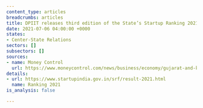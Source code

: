 ```yaml
---
content_type: articles
breadcrumbs: articles
title: DPIIT releases third edition of the State’s Startup Ranking 2021
date: 2021-07-06 04:00:00 +0000
states:
- Center-State Relations
sectors: []
subsectors: []
sources:
- name: Money Control
  url: https://www.moneycontrol.com/news/business/economy/gujarat-and-karnataka-best-in-developing-startup-ecosystem-centres-rankings-show-8776451.html
details:
- url: https://www.startupindia.gov.in/srf/result-2021.html
  name: Ranking 2021
is_analysis: false

---
```

